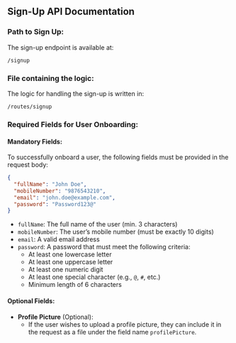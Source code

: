 
## Sign-Up API Documentation

### Path to Sign Up:
The sign-up endpoint is available at:

```
/signup
```

### File containing the logic:
The logic for handling the sign-up is written in:

```
/routes/signup
```

### Required Fields for User Onboarding:

#### **Mandatory Fields:**

To successfully onboard a user, the following fields must be provided in the request body:

```json
{
  "fullName": "John Doe",
  "mobileNumber": "9876543210",
  "email": "john.doe@example.com",
  "password": "Password123@"
}
```

- `fullName`: The full name of the user (min. 3 characters)
- `mobileNumber`: The user’s mobile number (must be exactly 10 digits)
- `email`: A valid email address
- `password`: A password that must meet the following criteria:
  - At least one lowercase letter
  - At least one uppercase letter
  - At least one numeric digit
  - At least one special character (e.g., `@`, `#`, etc.)
  - Minimum length of 6 characters

#### **Optional Fields:**

- **Profile Picture** (Optional):
  - If the user wishes to upload a profile picture, they can include it in the request as a file under the field name `profilePicture`.







